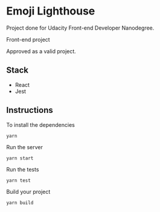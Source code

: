# Emoji Lighthouse

Project done for Udacity Front-end Developer Nanodegree. 

Front-end project

Approved as a valid project.

## Stack

- React
- Jest

## Instructions
To install the dependencies
```
yarn
```

Run the server
```
yarn start
```

Run the tests
```
yarn test
```

Build your project
```
yarn build
```
